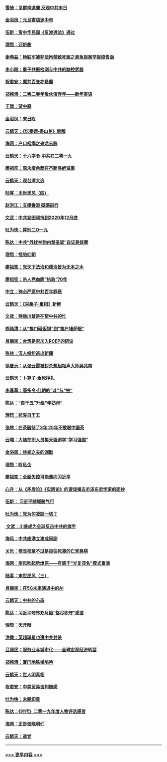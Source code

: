 #### [雪绮：见群鸡退鹰  反观中共末日](../pages/nsc993/n11762112.md?t=01030155) 
#### [金浴凤：元旦寄语迷中帝](../pages/nsc993/n11761788.md?t=01030155) 
#### [伍新：贺中华民国《反渗透法》通过](../pages/nsc993/n11761994.md?t=01030155) 
#### [理悟：迎新曲](../pages/nsc993/n11761152.md?t=01030155) 
#### [谢燕益：杨胜军被非法拘禁致死案之紧急报案举报控告函](../pages/nsc993/n11756134.md?t=01030155) 
#### [李小刚：量子共振检测与中共的脑控武器](../pages/nsc993/n11754518.md?t=01030155) 
#### [祝君安：魔共百变亦是魔](../pages/nsc993/n11754469.md?t=01030155) 
#### [郑纯清：二零二零年散伙演弃年——新年寄语](../pages/nsc993/n11754195.md?t=01030155) 
#### [千瑞：望中原](../pages/nsc993/n11754159.md?t=01030155) 
#### [金浴凤：末日叹](../pages/nsc993/n11752359.md?t=01030155) 
#### [云鹤天：《忆秦娥‧娄山关》新解](../pages/nsc993/n11752348.md?t=01030155) 
#### [海网：户口松绑之来龙去脉](../pages/nsc993/n11752328.md?t=01030155) 
#### [云鹤天：十六字令‧中共在二零一九](../pages/nsc993/n11752305.md?t=01030155) 
#### [廖祖笙：周永康余孽在不断寻衅滋事](../pages/nsc993/n11751013.md?t=01030155) 
#### [云鹤天：观台湾大选](../pages/nsc993/n11751007.md?t=01030155) 
#### [陆客：末世民风（四）](../pages/nsc993/n11749203.md?t=01030155) 
#### [赵洪江：支撑香港 砥砺前行](../pages/nsc993/n11748482.md?t=01030155) 
#### [文武：中共妄图顽抗到2020年12月底](../pages/nsc993/n11748446.md?t=01030155) 
#### [吐为快：挥别二O一九](../pages/nsc993/n11748411.md?t=01030155) 
#### [陈达：中共“外扰神韵内禁圣诞”自证是妖孽](../pages/nsc993/n11748226.md?t=01030155) 
#### [理悟：怪胎红朝](../pages/nsc993/n11748206.md?t=01030155) 
#### [廖祖笙：党天下法治和德治皆为无本之木](../pages/nsc993/n11748135.md?t=01030155) 
#### [廖祖笙：杀人党血腥“执政”70年](../pages/nsc993/n11745144.md?t=01030155) 
#### [中立：神必严惩中共百年罪恶](../pages/nsc993/n11744970.md?t=01030155) 
#### [云鹤天：《采桑子‧重阳》新解](../pages/nsc993/n11744948.md?t=01030155) 
#### [文武：弹劾川普是在帮中共的忙](../pages/nsc993/n11744758.md?t=01030155) 
#### [郑纯清：从“挨门砸饭锅”到“挨户堵炉眼”](../pages/nsc993/n11744745.md?t=01030155) 
#### [吕锡民：台湾是否加入RCEP的研议](../pages/nsc993/n11744701.md?t=01030155) 
#### [张林：汉人纷纷逃出新疆](../pages/nsc993/n11743530.md?t=01030155) 
#### [徐曼沅：从张云雷被封杀想起相声大师吴兆南](../pages/nsc993/n11741816.md?t=01030155) 
#### [云鹤天：卜算子‧垂死挣扎](../pages/nsc993/n11739956.md?t=01030155) 
#### [李春草：唐多令‧红朝的“斗”与“拍”](../pages/nsc993/n11739830.md?t=01030155) 
#### [陈达：“自干五”升级“牵妨母”](../pages/nsc993/n11739724.md?t=01030155) 
#### [理悟：悲哀自干五](../pages/nsc993/n11739547.md?t=01030155) 
#### [张林：在茶园待了3年 25年不敢喝中国茶](../pages/nsc993/n11739240.md?t=01030155) 
#### [云端：大陆在职人员每天强迫学“学习强国”](../pages/nsc993/n11738735.md?t=01030155) 
#### [金浴凤：林郑之夫的渊默](../pages/nsc993/n11737735.md?t=01030155) 
#### [理悟：叹私企](../pages/nsc993/n11737715.md?t=01030155) 
#### [廖祖笙：全面失控可能袭向习近平](../pages/nsc993/n11737704.md?t=01030155) 
#### [心升：从《矛盾论》《实践论》的谬误揭去毛泽东哲学家的面纱](../pages/nsc993/n11736962.md?t=01030155) 
#### [伍新： 习近平赌城赌气行](../pages/nsc993/n11736929.md?t=01030155) 
#### [吐为快：党为何凌蹈一切？](../pages/nsc993/n11736915.md?t=01030155) 
#### [ 文武：川普成为全球反击中共的旗手](../pages/nsc993/n11736882.md?t=01030155) 
#### [海风：中共废港立澳成闹剧](../pages/nsc993/n11735857.md?t=01030155) 
#### [关乐：修改校章不过是自往死凑的亡党臭棋](../pages/nsc993/n11735097.md?t=01030155) 
#### [海网：南风吹起势燎原——有感于“光复茂名”模式重演](../pages/nsc993/n11732308.md?t=01030155) 
#### [陆客：末世民风（三）](../pages/nsc993/n11732211.md?t=01030155) 
#### [吕锡民：在5G未来演进中的AI](../pages/nsc993/n11730010.md?t=01030155) 
#### [云鹤天：中共的心态](../pages/nsc993/n11729906.md?t=01030155) 
#### [陈达：习近平夸林郑月娥“恪尽职守”感言](../pages/nsc993/n11729881.md?t=01030155) 
#### [理悟：天开眼](../pages/nsc993/n11729699.md?t=01030155) 
#### [洪微：英超球星也遭中共封杀](../pages/nsc993/n11727243.md?t=01030155) 
#### [吕锡民：服务业与城市化——全球宏观经济转型](../pages/nsc993/n11725845.md?t=01030155) 
#### [郑纯清：厦门地铁塌陷吟](../pages/nsc993/n11725813.md?t=01030155) 
#### [云鹤天：世人明真相](../pages/nsc993/n11725621.md?t=01030155) 
#### [祝君安：中美贸易谈判随感](../pages/nsc993/n11725609.md?t=01030155) 
#### [吐为快：末朝即景](../pages/nsc993/n11723365.md?t=01030155) 
#### [陈达：《时代》二零一九年度人物评选感言](../pages/nsc993/n11723337.md?t=01030155) 
#### [海网：正告张晓明们](../pages/nsc993/n11723228.md?t=01030155) 
#### [云鹤天：退党](../pages/nsc993/n11723056.md?t=01030155) 

----
#### [ >>> 更早内容 <<< ](../indexes/nsc993-earlier.md)
